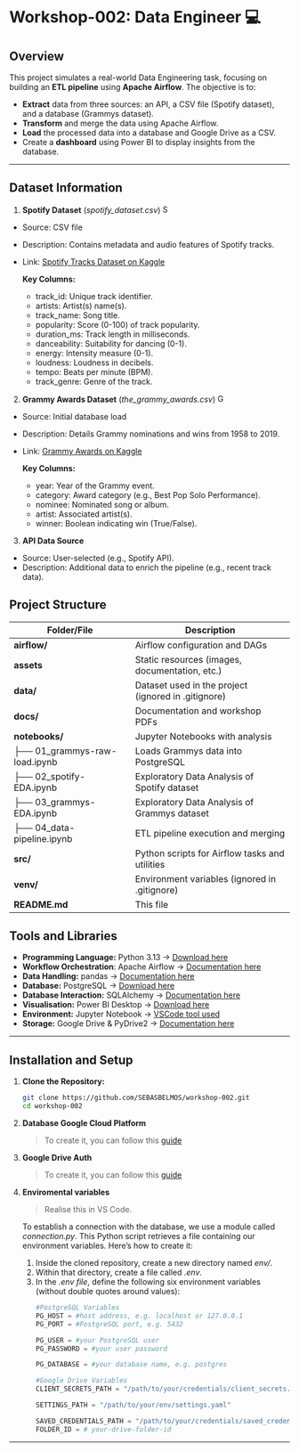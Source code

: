 # Workshop-002: Data Engineer 💻

## Overview  
This project simulates a real-world Data Engineering task, focusing on building an **ETL pipeline** using **Apache Airflow**. The objective is to:  
- **Extract** data from three sources: an API, a CSV file (Spotify dataset), and a database (Grammys dataset).  
- **Transform** and merge the data using Apache Airflow.  
- **Load** the processed data into a database and Google Drive as a CSV.  
- Create a **dashboard** using Power BI to display insights from the database.  

---

## Dataset Information
1. **Spotify Dataset** (*spotify_dataset.csv*) <img src="https://upload.wikimedia.org/wikipedia/commons/thumb/1/19/Spotify_logo_without_text.svg/2048px-Spotify_logo_without_text.svg.png" alt="Spotify" width="15px"/>
- Source: CSV file
- Description: Contains metadata and audio features of Spotify tracks.
- Link: [Spotify Tracks Dataset on Kaggle](https://www.kaggle.com/datasets/maharshipandya/-spotify-tracks-dataset)

    **Key Columns:**
    - track_id: Unique track identifier.
    - artists: Artist(s) name(s).
    - track_name: Song title.
    - popularity: Score (0-100) of track popularity.
    - duration_ms: Track length in milliseconds.
    - danceability: Suitability for dancing (0-1).
    - energy: Intensity measure (0-1).
    - loudness: Loudness in decibels.
    - tempo: Beats per minute (BPM).
    - track_genre: Genre of the track.

2. **Grammy Awards Dataset** (*the_grammy_awards.csv*) <img src="https://www.pikpng.com/pngl/b/135-1355099_grammy-award-logo-png-download-grammy-awards-2018.png" alt="Grammys" width="15px"/>
- Source: Initial database load
- Description: Details Grammy nominations and wins from 1958 to 2019.
- Link: [Grammy Awards on Kaggle](https://www.kaggle.com/datasets/unanimad/grammy-awards)

    **Key Columns:**
    - year: Year of the Grammy event.
    - category: Award category (e.g., Best Pop Solo Performance).
    - nominee: Nominated song or album.
    - artist: Associated artist(s).
    - winner: Boolean indicating win (True/False).

3. **API Data Source**
- Source: User-selected (e.g., Spotify API).
- Description: Additional data to enrich the pipeline (e.g., recent track data).


## Project Structure

| Folder/File            | Description |
|------------------------|------------|
| **airflow/**               | Airflow configuration and DAGs  |
| **assets**             | Static resources (images, documentation, etc.) |
| **data/**             | Dataset used in the project (ignored in .gitignore) |
| **docs/**              | Documentation and workshop PDFs |
| **notebooks/**        | Jupyter Notebooks with analysis |
| ├── 01_grammys-raw-load.ipynb | Loads Grammys data into PostgreSQL  |  
| ├── 02_spotify-EDA.ipynb   | Exploratory Data Analysis of Spotify dataset    |  
| ├── 03_grammys-EDA.ipynb   | Exploratory Data Analysis of Grammys dataset    |  
| ├── 04_data-pipeline.ipynb | ETL pipeline execution and merging    |
| **src/**                   | Python scripts for Airflow tasks and utilities   | 
| **venv/**              | Environment variables (ignored in .gitignore) |
| **README.md**         | This file |

## Tools and Libraries

- **Programming Language:** Python 3.13 -> [Download here](https://www.python.org/downloads/)
- **Workflow Orchestration**: Apache Airflow → [Documentation here](https://airflow.apache.org/docs/)
- **Data Handling:** pandas -> [Documentation here](https://pandas.pydata.org/)
- **Database:** PostgreSQL -> [Download here](https://www.postgresql.org/download/)
- **Database Interaction:** SQLAlchemy -> [Documentation here](https://docs.sqlalchemy.org/)
- **Visualisation:** Power BI Desktop -> [Download here](https://www.microsoft.com/es-es/power-platform/products/power-bi/desktop)
- **Environment:** Jupyter Notebook -> [VSCode tool used](https://code.visualstudio.com/docs/datascience/jupyter-notebooks)
- **Storage:** Google Drive & PyDrive2 -> [Documentation here](https://docs.iterative.ai/PyDrive2/)

---

## Installation and Setup

1. **Clone the Repository:**
   ```bash
   git clone https://github.com/SEBASBELMOS/workshop-002.git
   cd workshop-002
   ```

2. **Database Google Cloud Platform**
    > To create it, you can follow this [guide](https://github.com/SEBASBELMOS/workshop-002/blob/main/docs/guides/google_cloud_config.md)

3. **Google Drive Auth**
    > To create it, you can follow this [guide](https://github.com/SEBASBELMOS/workshop-002/blob/main/docs/guides/google_cloud_config.md)

5. **Enviromental variables**
    >Realise this in VS Code.

    To establish a connection with the database, we use a module called _connection.py_. This Python script retrieves a file containing our environment variables. Here’s how to create it:
    1. Inside the cloned repository, create a new directory named *env/*.
    2. Within that directory, create a file called *.env*.
    3. In the *.env file*, define the following six environment variables (without double quotes around values):
        ```python
        #PostgreSQL Variables
        PG_HOST = #host address, e.g. localhost or 127.0.0.1
        PG_PORT = #PostgreSQL port, e.g. 5432

        PG_USER = #your PostgreSQL user
        PG_PASSWORD = #your user password
        
        PG_DATABASE = #your database name, e.g. postgres

        #Google Drive Variables
        CLIENT_SECRETS_PATH = "/path/to/your/credentials/client_secrets.json"

        SETTINGS_PATH = "/path/to/your/env/settings.yaml"

        SAVED_CREDENTIALS_PATH = "/path/to/your/credentials/saved_credentials.json"
        FOLDER_ID = # your-drive-folder-id
        ```

---